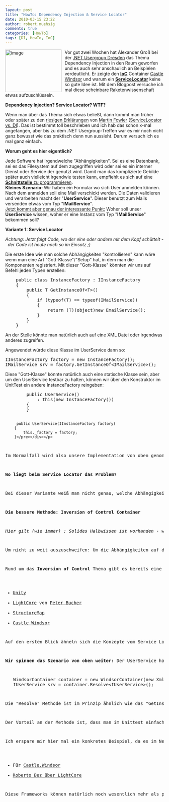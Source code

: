 ```yaml
---
layout: post
title: "HowTo: Dependency Injection & Service Locator"
date: 2010-03-15 23:22
author: robert.muehsig
comments: true
categories: [HowTo]
tags: [DI, HowTo, IoC]
---
```

<p><a href="{{BASE_PATH}}/assets/wp-images/image935.png"><img style="border-right: 0px; border-top: 0px; margin: 0px 10px 0px 0px; border-left: 0px; border-bottom: 0px" height="135" alt="image" src="{{BASE_PATH}}/assets/wp-images/image_thumb120.png" width="179" align="left" border="0"></a> Vor gut zwei Wochen hat Alexander Groß bei der <a href="http://dd-dotnet.de/?p=77">.NET Usergroup Dresden</a> das Thema Dependency Injection in den Raum geworfen und es auch sehr anschaulich an Beispielen verdeutlicht. Er zeigte den <a href="http://de.wikipedia.org/wiki/Inversion_of_Control"><strong>IoC</strong></a> Container <a href="http://www.castleproject.org/container/index.html">Castle Windsor</a> und warum ein <a href="http://martinfowler.com/articles/injection.html#ServiceLocatorVsDependencyInjection"><strong>ServiceLocator</strong></a> keine so gute Idee ist. Mit dem Blogpost versuche ich mal diese scheinbare Raketenwissenschaft etwas aufzuschlüsseln.</p><!--more--> <p><strong>Dependency Injection? Service Locator? WTF?</strong></p> <p>Wenn man über das Thema sich etwas beließt, dann kommt man früher oder später zu den <a href="http://www.objectmentor.com/resources/articles/dip.pdf">riesigen Erklärungen</a> von <a href="http://martinfowler.com/articles/injection.html#FormsOfDependencyInjection">Martin Fowler</a> (<a href="http://martinfowler.com/articles/injection.html#ServiceLocatorVsDependencyInjection">ServiceLocator vs. DI</a>). Das ist bestimmt toll beschrieben und ich hab das schon x-mal angefangen, aber bis zu dem .NET Usergroup-Treffen war es mir noch nicht ganz bewusst wie das praktisch denn nun aussieht. Darum versuch ich es mal ganz einfach.</p> <p><strong>Worum geht es hier eigentlich?</strong></p> <p>Jede Software hat irgendwelche "Abhängigkeiten". Sei es eine Datenbank, sei es das Filesystem auf dem zugegriffen wird oder sei es ein interner Dienst oder Service der genutzt wird. Damit man das komplizierte Gebilde später auch vielleicht irgendwie testen kann, empfiehlt es sich auf eine <a href="http://code-inside.de/blog/2008/08/12/howto-interfacesschnittstellen-einsetzen-gute-grnde-fr-den-einsatz-von-schnittstellen/"><strong>Schnittstelle</strong> zu programmieren</a>. <br><strong>Kleines Szenario:</strong> Wir haben ein Formular wo sich User anmelden können. Nach dem anmelden soll eine Mail verschickt werden. Die Daten validieren und verarbeiten macht der "<strong>UserService</strong>". Dieser benutzt zum Mails versenden etwas vom Typ "<strong>IMailService</strong>".<br><u>Jetzt kommt aber genau der interessante Punkt:</u> Woher soll unser <strong>UserService</strong> wissen, woher er eine Instanz vom Typ "<strong>IMailService</strong>" bekommen soll?</p> <p><strong>Variante 1: Service Locator</strong></p> <p><em>Achtung: Jetzt folgt Code, wo der eine oder andere mit dem Kopf schüttelt -&nbsp; der Code ist heute noch so im Einsatz ;)</em></p> <p>Die erste Idee wie man solche Abhängigkeiten "kontrollieren" kann wäre wenn man eine Art "Gott-Klasse"/"Setup" hat, in dem man die Komponenten registriert. Mit dieser "Gott-Klasse" könnten wir uns auf Befehl jeden Typen erstellen:</p> <div class="wlWriterSmartContent" id="scid:812469c5-0cb0-4c63-8c15-c81123a09de7:ebc4849a-587f-4057-a150-d292542e28c0" style="padding-right: 0px; display: inline; padding-left: 0px; float: none; padding-bottom: 0px; margin: 0px; padding-top: 0px"><pre name="code" class="c#">    public class InstanceFactory : IInstanceFactory
    {
        public T GetInstanceOf&lt;T&gt;()
        {
            if (typeof(T) == typeof(IMailService))
            {
                return (T)(object)new EmailService();
            }
        }
    }</pre></div>
<p>An der Stelle könnte man natürlich auch auf eine XML Datei oder irgendwas anderes zugreifen.</p>
<p>Angewendet würde diese Klasse im UserService dann so:</p>
<div class="wlWriterSmartContent" id="scid:812469c5-0cb0-4c63-8c15-c81123a09de7:3dace5a2-7cb2-41dc-a93b-01138f69fccb" style="padding-right: 0px; display: inline; padding-left: 0px; float: none; padding-bottom: 0px; margin: 0px; padding-top: 0px"><pre name="code" class="c#">IInstanceFactory factory = new InstanceFactory();
IMailService srv = factory.GetInstanceOf&lt;IMailService&gt;();</pre></div>
<p>Diese "Gott-Klasse" könnte natürlich auch eine statische Klasse sein, aber um den UserService testbar zu halten, können wir über den Konstruktor im UnitTest ein andere InstanceFactory reingeben:</p>
<p>
<div class="wlWriterSmartContent" id="scid:812469c5-0cb0-4c63-8c15-c81123a09de7:5bb4aed8-fe60-4202-b5f8-31cd17c72a71" style="padding-right: 0px; display: inline; padding-left: 0px; float: none; padding-bottom: 0px; margin: 0px; padding-top: 0px"><pre name="code" class="c">        public UserService()
            : this(new InstanceFactory())
        {
        }

         public UserService(IInstanceFactory factory)
        {
            this._factory = factory;
        }</pre></div></p>
<p>Im Normalfall wird also unsere Implementation von oben genommen und ansonsten könnten wir auch eine TestInstanceFactory reingeben. Geht soweit auch, ist aber eigentlich nicht so gut wie ich feststellen musste.</p>
<p><strong>Wo liegt beim Service Locator das Problem?</strong></p>
<p>Bei dieser Variante weiß man nicht genau, welche Abhängigkeiten eine Klasse hat. Wenn man die Abhängigkeiten im Konstruktor sieht, dann weiß man, dass z.B. der UserService eine Instanz vom Typ IMailService benötigt. Durch diese "Gott-Klasse" kann man plötzlich kreuz und quer irgendwelche Services aufrufen. Das macht das debugging und testen schwieriger.</p>
<p><strong>Die bessere Methode: Inversion of Control Container</strong></p>
<p><em>Hier gilt (wie immer) : Solides Halbwissen ist vorhanden - wenn ich hier Quatsch erzähle, dann berichtigt mich ruhig.</em></p>
<p>Um nicht zu weit auszuschweifen: Um die Abhängigkeiten auf den ersten Blick zu erkennen, ist es meiner Meinung nach gut, wenn diese über den Konstruktor definiert werden. Eine andere Art wäre dies über Properties zu machen. Das ist aber IMHO nicht so einleuchtend wie im Konstruktor.</p>
<p>Rund um das <strong>Inversion of Control</strong> Thema gibt es bereits eine Vielzahl von Frameworks, die einem dabei helfen:</p>
<ul>
<li><a href="http://msdn.microsoft.com/en-us/library/cc468366.aspx">Unity</a></li>
<li><a href="http://lightcore.peterbucher.ch/">LightCore</a> von <a href="http://lightcore.peterbucher.ch/autor.aspx">Peter Bucher</a></li>
<li><a href="http://structuremap.github.com/structuremap/index.html">StructureMap</a></li>
<li><a href="http://www.castleproject.org/container/index.html">Castle Windsor</a></li></ul>
<p>Auf den ersten Blick ähneln sich die Konzepte vom Service Locator und diesen Frameworks. Bei Den IoC Container legt man immer eine Art "Konfiguration" nach dem Schema: "Wenn du nach Instanz von Typ X gefragt wirst, dann gibt ihm eine Instanz vom Typ X." an. Allerdings sind die benannten Frameworks hier weitaus cleverer als mein Code von oben. </p>
<p><strong>Wir spinnen das Szenario von oben weiter:</strong> Der UserService hat auch ein Interface IUserService und wird im UserController verwendet. Hier mal ein Beispiel mit Castle.Windsor:</p>
<div class="wlWriterSmartContent" id="scid:812469c5-0cb0-4c63-8c15-c81123a09de7:640550dc-f527-4829-9a24-669d6f976716" style="padding-right: 0px; display: inline; padding-left: 0px; float: none; padding-bottom: 0px; margin: 0px; padding-top: 0px"><pre name="code" class="c#">   WindsorContainer container = new WindsorContainer(new XmlInterpreter());
   IUserService srv = container.Resolve&lt;IUserService&gt;();</pre></div>
<p>Die "Resolve" Methode ist im Prinzip ähnlich wie das "GetInstanceOf" Methode. Allerdings hat unser UserService wiederrum eine Abhängigkeit auf den EmailService. Das wird allerdings alles vom Framework geregelt und alle Abhängigkeiten werden sauber aufgelöst.</p>
<p>Der Vorteil an der Methode ist, dass man im Unittest einfach so die Klassen benutzen kann und sofort die Abhängigkeiten durch den Konstruktor sieht. Das macht die Sache wesentlich durchschaubarer.</p>
<p>Ich erspare mir hier mal ein konkretes Beispiel, da es im Netz sehr viele gute HowTos zu den einzelnen Frameworks gibt.</p>
<ul>
<li>Für <a href="http://wiki.bittercoder.com/Default.aspx?Page=ContainerTutorials&amp;AspxAutoDetectCookieSupport=1">Castle.Windsor</a></li>
<li><a href="http://www.aspnetzone.de/blogs/robertobez/archive/2010/01/16/inversion-of-control-di-ioc-container-lightcore.aspx">Roberto Bez über LightCore</a></li></ul>
<p>Diese Frameworks können natürlich noch wesentlich mehr als pure Instanzen zurückgegeben, aber das würde jetzt zu weit führen. Ich hoffe ich konnte erstmal ein wenig Licht ins Dunkel bringen. Falls ich in diesem Post irgendwelche Sachen aber komplett falsch verstanden habe oder einfach Begrifflichkeiten verwechselt habe, dann korrigiert mich bitte :)</p>
